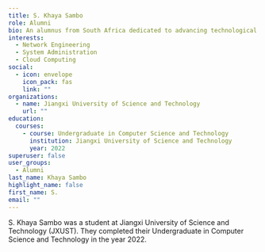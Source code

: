```yaml
---
title: S. Khaya Sambo
role: Alumni
bio: An alumnus from South Africa dedicated to advancing technological solutions.
interests:
  - Network Engineering
  - System Administration
  - Cloud Computing
social:
  - icon: envelope
    icon_pack: fas
    link: ""
organizations:
  - name: Jiangxi University of Science and Technology
    url: ""
education:
  courses:
    - course: Undergraduate in Computer Science and Technology
      institution: Jiangxi University of Science and Technology
      year: 2022
superuser: false
user_groups:
  - Alumni
last_name: Khaya Sambo
highlight_name: false
first_name: S.
email: ""
---
```

S. Khaya Sambo was a student at Jiangxi University of Science and Technology (JXUST). They completed their Undergraduate in Computer Science and Technology in the year 2022.
